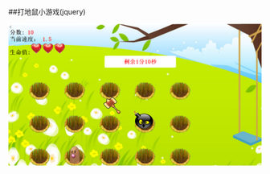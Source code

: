 ##打地鼠小游戏(jquery)


![image](https://github.com/Stephen-Lee/hit_mouse/raw/master/assets/images/example.png)
